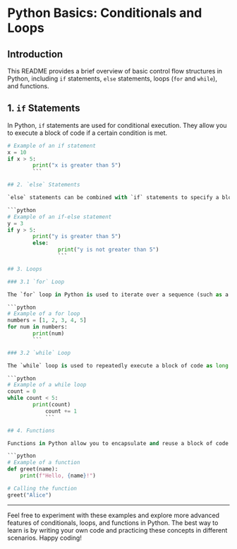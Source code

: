 # Python Basics: Conditionals and Loops

## Introduction

This README provides a brief overview of basic control flow structures in Python, including `if` statements, `else` statements, loops (`for` and `while`), and functions.

## 1. `if` Statements

In Python, `if` statements are used for conditional execution. They allow you to execute a block of code if a certain condition is met.

```python
# Example of an if statement
x = 10
if x > 5:
	    print("x is greater than 5")
		```

## 2. `else` Statements

`else` statements can be combined with `if` statements to specify a block of code to be executed when the condition in the `if` statement is not met.

```python
# Example of an if-else statement
y = 3
if y > 5:
	    print("y is greater than 5")
		else:
			    print("y is not greater than 5")
				```

## 3. Loops

### 3.1 `for` Loop

The `for` loop in Python is used to iterate over a sequence (such as a list, tuple, or string).

```python
# Example of a for loop
numbers = [1, 2, 3, 4, 5]
for num in numbers:
	    print(num)
		```

### 3.2 `while` Loop

The `while` loop is used to repeatedly execute a block of code as long as the specified condition is true.

```python
# Example of a while loop
count = 0
while count < 5:
	    print(count)
		    count += 1
			```

## 4. Functions

Functions in Python allow you to encapsulate and reuse a block of code. They are defined using the `def` keyword.

```python
# Example of a function
def greet(name):
    print(f"Hello, {name}!")

# Calling the function
greet("Alice")
```

---

Feel free to experiment with these examples and explore more advanced features of conditionals, loops, and functions in Python. The best way to learn is by writing your own code and practicing these concepts in different scenarios. Happy coding!
